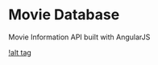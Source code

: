 Movie Database
==============

Movie Information API built with AngularJS

[!alt tag](http://i.imgur.com/O4Oj9Os.png)
